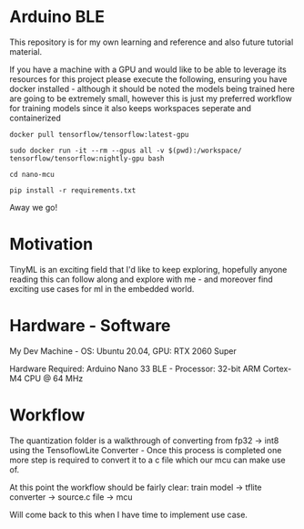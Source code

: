 # Arduino BLE

This repository is for my own learning and reference and also future tutorial material. 

If you have a machine with a GPU and would like to be able to leverage its resources for this project please execute the following, ensuring you have docker installed - although it should be noted the models being trained here are going to be extremely small, however this is just my preferred workflow for training models since it also keeps workspaces seperate and containerized


~~~
docker pull tensorflow/tensorflow:latest-gpu
~~~

~~~
sudo docker run -it --rm --gpus all -v $(pwd):/workspace/ tensorflow/tensorflow:nightly-gpu bash
~~~

~~~
cd nano-mcu
~~~

~~~
pip install -r requirements.txt
~~~

Away we go! 

# Motivation 

TinyML is an exciting field that I'd like to keep exploring, hopefully anyone reading this can follow along and explore with me - and moreover find exciting use cases for ml in the embedded world.

# Hardware - Software 

My Dev Machine - OS: Ubuntu 20.04, GPU: RTX 2060 Super 

Hardware Required: Arduino Nano 33 BLE - Processor: 32-bit ARM Cortex-M4 CPU @ 64 MHz


# Workflow

The quantization folder is a walkthrough of converting from fp32 -> int8 using the TensoflowLite Converter - Once this process is completed one more step is required to convert it to a c file which our mcu can make use of. 

At this point the workflow should be fairly clear: train model -> tflite converter -> source.c file -> mcu  

Will come back to this when I have time to implement use case.
